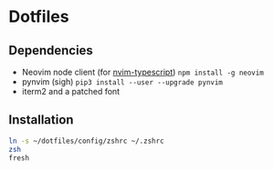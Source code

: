 # Dotfiles

## Dependencies
- Neovim node client (for [nvim-typescript](https://github.com/mhartington/nvim-typescript)) `npm install -g neovim`
- pynvim (sigh) `pip3 install --user --upgrade pynvim`
- iterm2 and a patched font

## Installation
```sh
ln -s ~/dotfiles/config/zshrc ~/.zshrc
zsh
fresh
```
